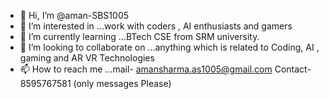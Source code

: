 - 👋 Hi, I’m @aman-SBS1005
- 👀 I’m interested in ...work with coders , AI enthusiasts and gamers 
- 🌱 I’m currently learning ...BTech CSE from SRM university.
- 💞️ I’m looking to collaborate on ...anything which is related to Coding, AI , gaming and AR VR Technologies
- 📫 How to reach me ...mail- amansharma.as1005@gmail.com Contact- 8595767581 (only messages Please)

<!---
aman-SBS1005/aman-SBS1005 is a ✨ special ✨ repository because its `README.md` (this file) appears on your GitHub profile.
You can click the Preview link to take a look at your changes.
--->
